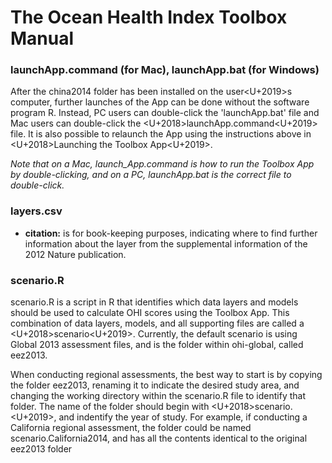# The Ocean Health Index Toolbox Manual

### launchApp.command (for Mac), launchApp.bat (for Windows)
After the china2014 folder has been installed on the user<U+2019>s computer, further launches of the App can be done without the software program R. Instead, PC users can double-click the 'launchApp.bat' file and Mac users can double-click the <U+2018>launchApp.command<U+2019> file.  It is also possible to relaunch the App using the instructions above in <U+2018>Launching the Toolbox App<U+2019>.

*Note that on a Mac, launch_App.command is how to run the Toolbox App by double-clicking, and on a PC, launchApp.bat is the correct file to double-click.*

### layers.csv

 + **citation:** is for book-keeping purposes, indicating where to find further information about the layer from the supplemental information of the 2012 Nature publication.

### scenario.R
scenario.R is a script in R that identifies which data layers and models should be used to calculate OHI scores using the Toolbox App. This combination of data layers, models, and all supporting files are called a <U+2018>scenario<U+2019>. Currently, the default scenario is using Global 2013 assessment files, and is the folder within ohi-global, called eez2013. 

When conducting regional assessments, the best way to start is by copying the folder eez2013, renaming it to indicate the desired study area, and changing the working directory within the scenario.R file to identify that folder. The name of the folder should begin with <U+2018>scenario.<U+2019>, and indentify the year of study. For example, if conducting a California regional assessment, the folder could be named scenario.California2014, and has all the contents identical to the original eez2013 folder

